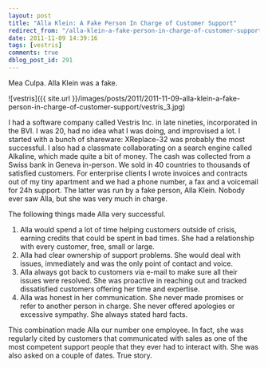 ```yaml
---
layout: post
title: "Alla Klein: A Fake Person In Charge of Customer Support"
redirect_from: "/alla-klein-a-fake-person-in-charge-of-customer-support/"
date: 2011-11-09 14:39:16
tags: [vestris]
comments: true
dblog_post_id: 291
---
```

Mea Culpa. Alla Klein was a fake.

![vestris]({{ site.url }}/images/posts/2011/2011-11-09-alla-klein-a-fake-person-in-charge-of-customer-support/vestris_3.jpg)

I had a software company called Vestris Inc. in late nineties, incorporated in the BVI. I was 20, had no idea what I was doing, and improvised a lot. I started with a bunch of shareware: XReplace-32 was probably the most successful. I also had a classmate collaborating on a search engine called Alkaline, which made quite a bit of money. The cash was collected from a Swiss bank in Geneva in-person. We sold in 40 countries to thousands of satisfied customers. For enterprise clients I wrote invoices and contracts out of my tiny apartment and we had a phone number, a fax and a voicemail for 24h support. The latter was run by a fake person, Alla Klein. Nobody ever saw Alla, but she was very much in charge.

The following things made Alla very successful.

1. Alla would spend a lot of time helping customers outside of crisis, earning credits that could be spent in bad times. She had a relationship with every customer, free, small or large.
2. Alla had clear ownership of support problems. She would deal with issues, immediately and was the only point of contact and voice.
3. Alla always got back to customers via e-mail to make sure all their issues were resolved.  She was proactive in reaching out and tracked dissatisfied customers offering her time and expertise.
4. Alla was honest in her communication. She never made promises or refer to another person in charge. She never offered apologies or excessive sympathy. She always stated hard facts.

This combination made Alla our number one employee. In fact, she was regularly cited by customers that communicated with sales as one of the most competent support people that they ever had to interact with. She was also asked on a couple of dates. True story.
